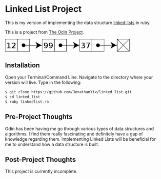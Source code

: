 # Linked List Project

This is my version of implementing the data structure [linked lists](https://en.wikipedia.org/wiki/Linked_list) in ruby.

This is a project from [The Odin Project](https://www.theodinproject.com/courses/ruby-programming/lessons/recursion).

![Linked List Image](/ll.png)

## Installation

Open your Terminal/Command Line. Navigate to the directory where your version will live. Type in the following:

```
$ git clone https://github.com/JonathanYiv/linked_list.git
$ cd linked_list
$ ruby linkedlist.rb
```

## Pre-Project Thoughts

Odin has been having me go through various types of data structures and algorithms. 
I find them really fascinating and definitely have a gap of knowledge regarding them.
Implementing Linked Lists will be beneficial for me to understand how a data structure is built.

## Post-Project Thoughts

This project is currently incomplete.